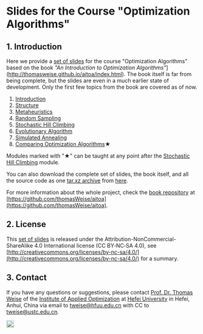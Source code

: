 # Slides for the Course "Optimization Algorithms"

## 1. Introduction

Here we provide a [set of slides](thomasweise.github.io/aitoa-slides/) for the course "Optimization Algorithms" based on the book *"An Introduction to Optimization Algorithms"*](http://thomasweise.github.io/aitoa/index.html).
The book itself is far from being complete, but the slides are even in a much earlier state of development.
Only the first few topics from the book are covered as of now.

1. [Introduction](https://thomasweise.github.io/aitoa-slides/01_introduction.pdf)
2. [Structure](https://thomasweise.github.io/aitoa-slides/02_structure.pdf)
3. [Metaheuristics](https://thomasweise.github.io/aitoa-slides/03_metaheuristics.pdf)
4. [Random Sampling](https://thomasweise.github.io/aitoa-slides/04_random_sampling.pdf)
5. [Stochastic Hill Climbing](https://thomasweise.github.io/aitoa-slides/05_stochastic_hill_climbing.pdf)
6. [Evolutionary Algorithm](https://thomasweise.github.io/aitoa-slides/06_evolutionary_algorithm.pdf)
7. [Simulated Annealing](https://thomasweise.github.io/aitoa-slides/07_simulated_annealing.pdf)
8. [Comparing Optimization Algorithms](https://thomasweise.github.io/aitoa-slides/A_comparing_optimization_algorithms.pdf)&#x2605;

Modules marked with "&#x2605;" can be taught at any point after the [Stochastic Hill Climbing](https://thomasweise.github.io/aitoa-slides/05_stochastic_hill_climbing.pdf) module.

You can also download the complete set of slides, the book itself, and all the source code as one [tar.xz archive](https://thomasweise.github.io/aitoa-slides/optimization_algorithms.tar.xz) from [here](https://thomasweise.github.io/aitoa-slides/optimization_algorithms.tar.xz).

For more information about the whole project, check the [book repository](https://github.com/thomasWeise/aitoa) at [https://github.com/thomasWeise/aitoa](https://github.com/thomasWeise/aitoa).

## 2. License

This [set of slides](thomasweise.github.io/aitoa-slides/) is released under the Attribution-NonCommercial-ShareAlike 4.0 International license (CC&nbsp;BY&#8209;NC&#8209;SA&nbsp;4.0), see [http://creativecommons.org/licenses/by-nc-sa/4.0/](http://creativecommons.org/licenses/by-nc-sa/4.0/) for a summary.

## 3. Contact

If you have any questions or suggestions, please contact
[Prof. Dr. Thomas Weise](http://iao.hfuu.edu.cn/team/director) of the
[Institute of Applied Optimization](http://iao.hfuu.edu.cn/) at
[Hefei University](http://www.hfuu.edu.cn) in
Hefei, Anhui, China via
email to [tweise@hfuu.edu.cn](mailto:tweise@hfuu.edu.cn) with CC to [tweise@ustc.edu.cn](mailto:tweise@ustc.edu.cn).

[<img alt="Travis CI Build Status" src="http://img.shields.io/travis/thomasWeise/betAndRun/master.svg" height="20"/>](http://travis-ci.org/thomasWeise/aitoa-slides/)